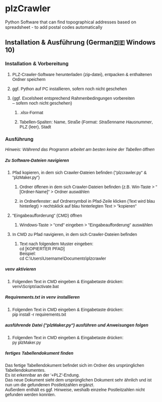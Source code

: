 # plzCrawler
Python Software that can find topographical addresses based on spreadsheet - to add postal codes automatically

## Installation & Ausführung (German🇩🇪 Windows 10)

### <a name="__RefHeading___Toc104_1789371751"></a><span style="font-family: Calibri, sans-serif;">Installation & Vorbereitung</span>

1.  <span style="font-family: Calibri, sans-serif;">PLZ-Crawler-Software herunterladen (zip-datei), entpacken & enthaltenen Ordner speichern</span>

2.  <span style="font-family: Calibri, sans-serif;">ggf. Python auf PC installieren, sofern noch nicht geschehen</span>

3.  <span style="font-family: Calibri, sans-serif;">(ggf. Excelsheet entsprechend Rahmenbedingungen vorbereiten  
    – sofern noch nicht geschehen)</span>

    1.  <span style="font-family: Calibri, sans-serif;">.xlsx-Format</span>

    2.  <span style="font-family: Calibri, sans-serif;">Tabellen-Spalten: Name, Straße (Format: _<span style="font-weight: normal;">Straßenname Hausnummer</span>_, PLZ (leer), Stadt</span>

### <span style="font-family: Calibri, sans-serif;">Ausführung</span>

<span style="font-family: Calibri, sans-serif;">_Hinweis: Während das Programm arbeitet_ _am besten_ _keine der Tabellen öffnen_</span>

##### <span style="font-family: Calibri, sans-serif;">Zu Software-Dateien navigieren</span>

1.  <a name="__RefNumPara__99_17893717511"></a><span style="font-family: Calibri, sans-serif;">Pfad kopieren, in dem sich Crawler-Dateien befinden ("plzcrawler.py" & "plzMaker.py")</span>

    1.  <span style="font-family: Calibri, sans-serif;">Ordner öffenen in dem sich Crawler-Dateien befinden (z.B. Win-Taste > "[Ordner-Name]" > Ordner auswählen</span>

    2.  <span style="font-family: Calibri, sans-serif;">in Ordnerfenster: auf Ordnersymbol in Pfad-Zeile klicken (Text wird blau hinterlegt) > rechtsklick auf blau hinterlegten Text > "kopieren"</span>

2.  <span style="font-family: Calibri, sans-serif;">"Eingabeaufforderung" (CMD) öffnen</span>

    1.  <span style="font-family: Calibri, sans-serif;">Windows-Taste > "cmd" eingeben > "Eingabeaufforderung" auswählen</span>

3.  <span style="font-family: Calibri, sans-serif;">In CMD zu Pfad navigieren, in dem sich Crawler-Dateien befinden</span>

    1.  <span style="font-family: Calibri, sans-serif;">Text nach folgendem Muster eingeben:  
        cd [KOPIERTER PFAD]  
        Beispiel:  
        cd C:\Users\Username\Documents\plzcrawler</span>

##### <span style="font-family: Calibri, sans-serif;">venv aktivieren</span>

1.  <span style="font-family: Calibri, sans-serif;">Folgenden Text in CMD eingeben & Eingabetaste drücken:  
    venv\Scripts\activate.bat</span>

##### <span style="font-family: Calibri, sans-serif;">**Requirements.txt in venv installieren**</span>

1.  <span style="font-family: Calibri, sans-serif;">Folgenden Text in CMD eingeben & Eingabetaste drücken:  
    pip install -r requirements.txt</span>

##### <span style="font-family: Calibri, sans-serif;">ausführende Datei ("plzMaker.py") ausführen und Anweisungen folgen</span>

1.  <span style="font-family: Calibri, sans-serif;"><span style="text-decoration: none;">Folgenden Text in CMD eingeben & Eingabetaste drücken:  
    </span>py plzMaker.py</span>

##### <span style="font-family: Calibri, sans-serif;">fertiges Tabellendokument finden</span>

<span style="font-family: Calibri, sans-serif;">Das fertige Tabellendokument befindet sich im Ordner des ursprünglichen Tabellendokumentes.  
Es ist erkennbar an der '+PLZ'-Endung.  
Das neue Dokument sieht dem ursprünglichen Dokument sehr ähnlich und ist nun um die gefundenen Postleitzahlen ergänzt.  
Außerdem enthält es ggf. Hinweise, weshalb einzelne Postleitzahlen nicht gefunden werden konnten.</span>
